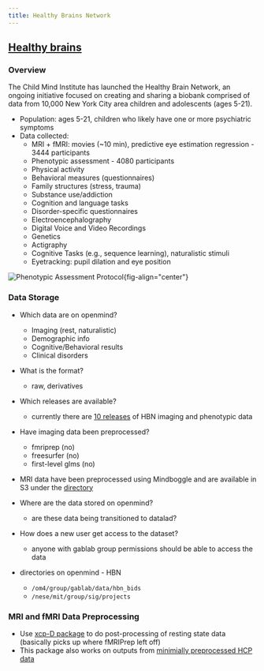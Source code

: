 ```yaml
---
title: Healthy Brains Network
---
```

## [Healthy brains](http://fcon_1000.projects.nitrc.org/indi/cmi_healthy_brain_network/)

### Overview
The Child Mind Institute has launched the Healthy Brain Network, an ongoing initiative focused on creating and sharing a biobank comprised of data from 10,000 New York City area children and adolescents (ages 5-21).

* Population: ages 5-21, children who likely have one or more psychiatric symptoms
* Data collected: 
    * MRI + fMRI: movies (~10 min), predictive eye estimation regression - 3444 participants
    * Phenotypic assessment - 4080 participants
    * Physical activity
    * Behavioral measures (questionnaires)
    * Family structures (stress, trauma)
    * Substance use/addiction
    * Cognition and language tasks
    * Disorder-specific questionnaires
    * Electroencephalography
    * Digital Voice and Video Recordings
    * Genetics
    * Actigraphy
    * Cognitive Tasks (e.g., sequence learning), naturalistic stimuli
    * Eyetracking: pupil dilation and eye position

![Phenotypic Assessment Protocol](http://fcon_1000.projects.nitrc.org/indi/cmi_healthy_brain_network/images/R9_assessments.png){fig-align="center"}

### Data Storage
* Which data are on openmind?
    * Imaging (rest, naturalistic)
    * Demographic info
    * Cognitive/Behavioral results
    * Clinical disorders
* What is the format?
    * raw, derivatives
* Which releases are available?
    * currently there are [10 releases](http://fcon_1000.projects.nitrc.org/indi/cmi_healthy_brain_network/sharing_neuro.html#Direct%20Down) of HBN imaging and phenotypic data
* Have imaging data been preprocessed?
    * fmriprep (no)
    * freesurfer (no)
    * first-level glms (no)
* MRI data have been preprocessed using Mindboggle and are available in S3 under the [directory](/fcp-indi/data/Projects/HBN/derivatives/Freesurfer_version6.0.0)
* Where are the data stored on openmind?
    * are these data being transitioned to datalad?
* How does a new user get access to the dataset?
    * anyone with gablab group permissions should be able to access the data

* directories on openmind - HBN
    * `/om4/group/gablab/data/hbn_bids`
    * `/nese/mit/group/sig/projects`

### MRI and fMRI Data Preprocessing
* Use [xcp-D package](https://xcp-d.readthedocs.io/en/latest/) to do post-processing of resting state data (basically picks up where fMRIPrep left off)
* This package also works on outputs from [minimially preprocessed HCP data](https://www.humanconnectome.org/study/hcp-lifespan-development/data-releases)